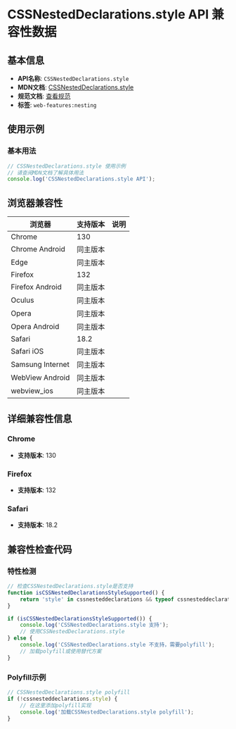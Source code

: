 # CSSNestedDeclarations.style API 兼容性数据

## 基本信息

- **API名称**: `CSSNestedDeclarations.style`
- **MDN文档**: [CSSNestedDeclarations.style](https://developer.mozilla.org/docs/Web/API/CSSNestedDeclarations/style)
- **规范文档**: [查看规范](https://drafts.csswg.org/css-nesting-1/#dom-cssnesteddeclarations-style)
- **标签**: `web-features:nesting`

## 使用示例

### 基本用法

```javascript
// CSSNestedDeclarations.style 使用示例
// 请查阅MDN文档了解具体用法
console.log('CSSNestedDeclarations.style API');
```

## 浏览器兼容性

| 浏览器 | 支持版本 | 说明 |
|--------|----------|------|
| Chrome | 130 |  |
| Chrome Android | 同主版本 |  |
| Edge | 同主版本 |  |
| Firefox | 132 |  |
| Firefox Android | 同主版本 |  |
| Oculus | 同主版本 |  |
| Opera | 同主版本 |  |
| Opera Android | 同主版本 |  |
| Safari | 18.2 |  |
| Safari iOS | 同主版本 |  |
| Samsung Internet | 同主版本 |  |
| WebView Android | 同主版本 |  |
| webview_ios | 同主版本 |  |

## 详细兼容性信息

### Chrome

- **支持版本**: 130

### Firefox

- **支持版本**: 132

### Safari

- **支持版本**: 18.2

## 兼容性检查代码

### 特性检测

```javascript
// 检查CSSNestedDeclarations.style是否支持
function isCSSNestedDeclarationsStyleSupported() {
    return 'style' in cssnesteddeclarations && typeof cssnesteddeclarations.style === 'function';
}

if (isCSSNestedDeclarationsStyleSupported()) {
    console.log('CSSNestedDeclarations.style 支持');
    // 使用CSSNestedDeclarations.style
} else {
    console.log('CSSNestedDeclarations.style 不支持，需要polyfill');
    // 加载polyfill或使用替代方案
}
```

### Polyfill示例

```javascript
// CSSNestedDeclarations.style polyfill
if (!cssnesteddeclarations.style) {
    // 在这里添加polyfill实现
    console.log('加载CSSNestedDeclarations.style polyfill');
}
```


